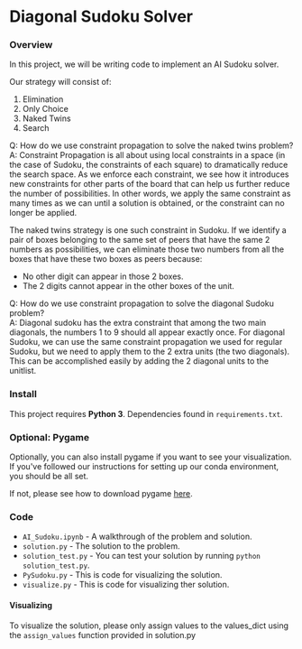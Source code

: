 # Diagonal Sudoku Solver

### Overview
In this project, we will be writing code to implement an AI Sudoku solver.

Our strategy will consist of:
1. Elimination
2. Only Choice
3. Naked Twins
4. Search

Q: How do we use constraint propagation to solve the naked twins problem?  
A: Constraint Propagation is all about using local constraints in a space (in the case of Sudoku, the constraints of each square) to dramatically reduce the search space. As we enforce each constraint, we see how it introduces new constraints for other parts of the board that can help us further reduce the number of possibilities. In other words, we apply the same constraint as many times as we can until a solution is obtained, or the constraint can no longer be applied.

The naked twins strategy is one such constraint in Sudoku. If we identify a pair of boxes belonging to the same set of peers that have the same 2 numbers as possibilities, we can eliminate those two numbers from all the boxes that have these two boxes as peers because:
* No other digit can appear in those 2 boxes.
* The 2 digits cannot appear in the other boxes of the unit.

Q: How do we use constraint propagation to solve the diagonal Sudoku problem?  
A: Diagonal sudoku has the extra constraint that among the two main diagonals, the numbers 1 to 9 should all appear exactly once. For diagonal Sudoku, we can use the same constraint propagation we used for regular Sudoku, but we need to apply them to the 2 extra units (the two diagonals). This can be accomplished easily by adding the 2 diagonal units to the unitlist.

### Install

This project requires **Python 3**.
Dependencies found in `requirements.txt`.

### Optional: Pygame

Optionally, you can also install pygame if you want to see your visualization. If you've followed our instructions for setting up our conda environment, you should be all set.

If not, please see how to download pygame [here](http://www.pygame.org/download.shtml).

### Code

* `AI_Sudoku.ipynb` - A walkthrough of the problem and solution.
* `solution.py` - The solution to the problem.
* `solution_test.py` - You can test your solution by running `python solution_test.py`.
* `PySudoku.py` - This is code for visualizing the solution.
* `visualize.py` - This is code for visualizing ther solution.

#### Visualizing

To visualize the solution, please only assign values to the values_dict using the ```assign_values``` function provided in solution.py
